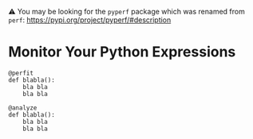 ⚠️ You may be looking for the `pyperf` package which was renamed from `perf`: https://pypi.org/project/pyperf/#description

# Monitor Your Python Expressions
```
@perfit
def blabla():
    bla bla
    bla bla

@analyze
def blabla():
    bla bla
    bla bla
```
